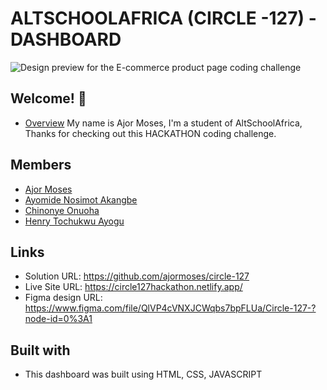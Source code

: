 # ALTSCHOOLAFRICA (CIRCLE -127) - DASHBOARD

![Design preview for the E-commerce product page coding challenge](./design/hackathon-challenge)

## Welcome! 👋

- [Overview](#overview)
  My name is Ajor Moses, I'm a student of AltSchoolAfrica, Thanks for checking out this HACKATHON coding challenge.

## Members

- [Ajor Moses](#AjorMoses)
- [Ayomide Nosimot Akangbe](#AyomideNosimotAkangbe)
- [Chinonye Onuoha](#ChinonyeOnuoha)
- [Henry Tochukwu Ayogu](#HenryTochukwuAyogu)

## Links

- Solution URL: https://github.com/ajormoses/circle-127
- Live Site URL: https://circle127hackathon.netlify.app/
- Figma design URL: https://www.figma.com/file/QlVP4cVNXJCWqbs7bpFLUa/Circle-127-?node-id=0%3A1

## Built with

- This dashboard was built using HTML, CSS, JAVASCRIPT
